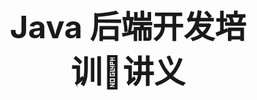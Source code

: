 <center><h1 style="magrin-bottom:500px;text-align:center;font-size:50px;">Java 后端开发培训讲义</h1></center>
